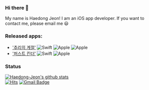 ### Hi there 👋 
My name is Haedong Jeon! I am an iOS app developer. If you want to contact me, please email me 😃
### Released apps:       
* ['추리의 계절'](https://github.com/Haedong-Jeon/SeasonOfReading) ![Swift](https://img.shields.io/badge/-Swift-white?logo=swift) ![Apple](https://img.shields.io/badge/-iPhone-black?logo=apple) ![Apple](https://img.shields.io/badge/-iPad-black?logo=apple)                           
* ['퍼스트 킨더'](https://github.com/Haedong-Jeon/FirstKinder) ![Swift](https://img.shields.io/badge/-Swift-white?logo=swift) ![Apple](https://img.shields.io/badge/-iPhone-black?logo=apple)      
### Status
[![Haedong-Jeon's github stats](https://github-readme-stats.vercel.app/api?username=Haedong-Jeon&show_icons=true&theme=cobalt)](https://github.com/Haedong-Jeon/github-readme-stats)     
[![Hits](https://hits.seeyoufarm.com/api/count/incr/badge.svg?url=https%3A%2F%2Fgithub.com%2FHaedong-Jeon%2FHaedong-Jeon&count_bg=%233DA1C8&title_bg=%23555555&icon=&icon_color=%23E7E7E7&title=hits&edge_flat=false)](https://hits.seeyoufarm.com)   [![Gmail Badge](https://img.shields.io/badge/Gmail-d14836?style=flat-square&logo=Gmail&logoColor=white&link=mailto:goehd2538@gmail.com)](mailto:goehd2538@gmail.com)

